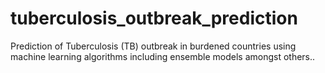 # tuberculosis_outbreak_prediction
Prediction of Tuberculosis (TB) outbreak in burdened countries using machine learning algorithms including ensemble models amongst others..

